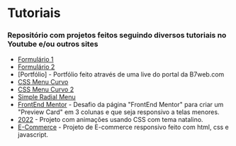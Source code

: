 # Tutoriais

### Repositório com projetos feitos seguindo diversos tutoriais no Youtube e/ou outros sites

* [Formulário 1](https://www.youtube.com/watch?v=VCsNIRXNsmY)
* [Formulário 2](https://www.youtube.com/watch?v=oCG2H_g-Jm8)
* [Portfólio] - Portfólio feito através de uma live do portal da B7web.com
* [CSS Menu Curvo](https://www.youtube.com/watch?v=ArTVfdHOB-M)
* [CSS Menu Curvo 2](https://www.youtube.com/watch?v=a3rofqqrTBE)
* [Simple Radial Menu](https://www.youtube.com/watch?v=ShPPkZEeLPo)
* [FrontEnd Mentor](https://www.frontendmentor.io/challenges/3column-preview-card-component-pH92eAR2-) - Desafio da página "FrontEnd Mentor" para criar um "Preview Card" em 3 colunas e que seja responsivo a telas menores.
* [2022](https://www.youtube.com/watch?v=i8t2ANI8Qyo&t=304s) - Projeto com animações usando CSS com tema natalino.
* [E-Commerce](https://www.youtube.com/playlist?list=PL9bD98LkBR7P8MYh0RzNSHgeVNTA8g0nB) - Projeto de E-commerce responsivo feito com html, css e javascript.

